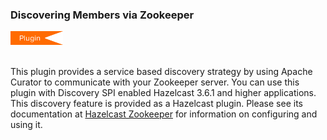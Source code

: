 
### Discovering Members via Zookeeper

<img src="images/Plugin_New.png" alt="Zookeeper Plugin" height="22" width="84">
<br></br>

This plugin provides a service based discovery strategy by using Apache Curator to communicate with your Zookeeper server. You can use this plugin with Discovery SPI enabled Hazelcast 3.6.1 and higher applications.  This discovery feature is provided as a Hazelcast plugin. Please see its documentation at <a href="https://github.com/hazelcast/hazelcast-zookeeper/blob/master/README.md" target="_blank">Hazelcast Zookeeper</a> for information on configuring and using it.

